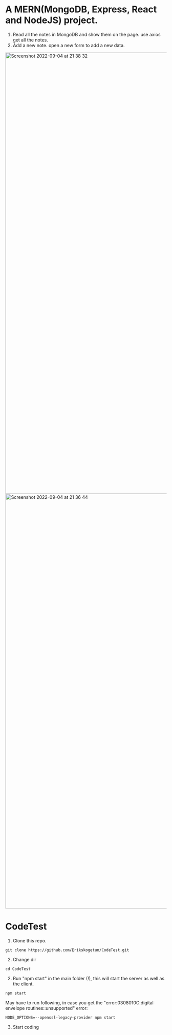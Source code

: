 # A MERN(MongoDB, Express, React and NodeJS) project. 

1. Read all the notes in MongoDB and show them on the page. use axios get all the notes. 
2. Add a new note. open a new form to add a new data. 

<img width="1380" alt="Screenshot 2022-09-04 at 21 38 32" src="https://user-images.githubusercontent.com/80680154/188330870-3b8e42ac-e86d-4dfc-969a-788328f1949b.png"><img width="1297" alt="Screenshot 2022-09-04 at 21 36 44" src="https://user-images.githubusercontent.com/80680154/188330872-693e2aea-0ab5-445f-8456-6d6dfc08d230.png">

# CodeTest

1. Clone this repo.

```
git clone https://github.com/Erikskogetun/CodeTest.git
```

2. Change dir
```
cd CodeTest
```

2. Run "npm start" in the main folder (!), this will start the server as well as the client.

```
npm start
```

May have to run following, in case you get the "error:0308010C:digital envelope routines::unsupported" error:

```
NODE_OPTIONS=--openssl-legacy-provider npm start
```

3. Start coding
